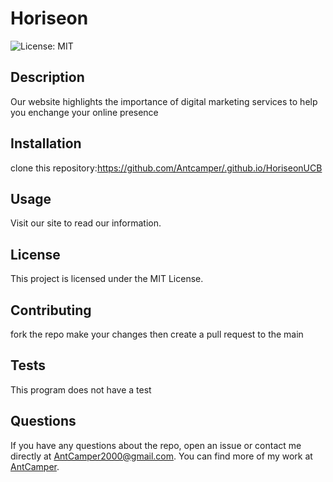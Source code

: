 # Horiseon

![License: MIT](https://img.shields.io/badge/License-MIT-blue.svg)

## Description

Our website highlights the importance of digital marketing services to help you enchange your online presence

## Installation

clone this repository:https://github.com/Antcamper/.github.io/HoriseonUCB

## Usage

Visit our site to read our information.

## License

This project is licensed under the MIT License.

## Contributing

fork the repo make your changes then create a pull request to the main

## Tests

This program does not have a test

## Questions

If you have any questions about the repo, open an issue or contact me directly at AntCamper2000@gmail.com. You can find more of my work at [AntCamper](https://github.com/AntCamper).